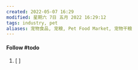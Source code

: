 ```yaml
---
created: 2022-05-07 16:29
modified: 星期六 7日 五月 2022 16:29:12
tags: industry, pet
aliases: 宠物食品, 宠粮, Pet Food Market, 宠物干粮
---
```








#### Follow #todo 
1. [ ] 